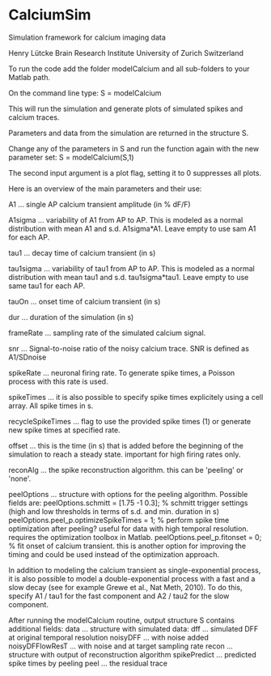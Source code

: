 CalciumSim
==========

Simulation framework for calcium imaging data

Henry Lütcke
Brain Research Institute
University of Zurich
Switzerland


To run the code add the folder modelCalcium and all sub-folders to your Matlab path.

On the command line type: S = modelCalcium

This will run the simulation and generate plots of simulated spikes and calcium traces. 

Parameters and data from the simulation are returned in the structure S.

Change any of the parameters in S and run the function again with the new parameter set: 
S = modelCalcium(S,1)

The second input argument is a plot flag, setting it to 0 suppresses all plots.

Here is an overview of the main parameters and their use:

A1 ... single AP calcium transient amplitude (in % dF/F)

A1sigma ... variability of A1 from AP to AP. This is modeled as a normal distribution with mean A1 and s.d. A1sigma*A1. Leave empty to use sam A1 for each AP.

tau1 ... decay time of calcium transient (in s)

tau1sigma ... variability of tau1 from AP to AP. This is modeled as a normal distribution with mean tau1 and s.d. tau1sigma*tau1. Leave empty to use same tau1 for each AP.

tauOn ... onset time of calcium transient (in s)

dur ... duration of the simulation (in s)

frameRate ... sampling rate of the simulated calcium signal.

snr ... Signal-to-noise ratio of the noisy calcium trace. SNR is defined as A1/SDnoise

spikeRate ... neuronal firing rate. To generate spike times, a Poisson process with this rate is used.

spikeTimes ... it is also possible to specify spike times explicitely using a cell array. All spike times in s.

recycleSpikeTimes ... flag to use the provided spike times (1) or generate new spike times at specified rate.

offset ... this is the time (in s) that is added before the beginning of the simulation to reach a steady state. important for high firing rates only.

reconAlg ... the spike reconstruction algorithm. this can be 'peeling' or 'none'.

peelOptions ... structure with options for the peeling algorithm. Possible fields are:
peelOptions.schmitt = [1.75 -1 0.3]; % schmitt trigger settings (high and low thresholds in terms of s.d. and min. duration in s)
peelOptions.peel_p.optimizeSpikeTimes = 1; % perform spike time optimization after peeling? useful for data with high temporal resolution. requires the optimization toolbox in Matlab.
peelOptions.peel_p.fitonset = 0; % fit onset of calcium transient. this is another option for improving the timing and could be used instead of the optimization approach.

In addition to modeling the calcium transient as single-exponential process, it is also possible to model a double-exponential process with a fast and a slow decay (see for example Grewe et al., Nat Meth, 2010). To do this, specify A1 / tau1 for the fast component and A2 / tau2 for the slow component.

After running the modelCalcium routine, output structure S contains additional fields:
data ... structure with simulated data:
			dff ... simulated DFF at original temporal resolution
			noisyDFF ... with noise added
			noisyDFFlowResT ... with noise and at target sampling rate
recon ... structure with output of reconstruction algorithm
			spikePredict ... predicted spike times by peeling
			peel ... the residual trace
			

